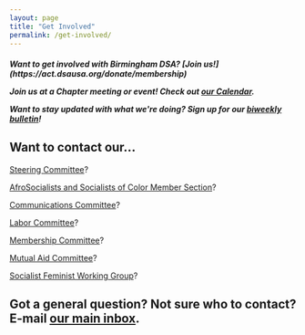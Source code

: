 ```yaml
---
layout: page
title: "Get Involved"
permalink: /get-involved/
---
```


<h5>Want to get involved with Birmingham DSA? [Join us!](https://act.dsausa.org/donate/membership)

Join us at a Chapter meeting or event! Check out [our Calendar](../calendar).

Want to stay updated with what we're doing? Sign up for our [biweekly bulletin](https://actionnetwork.org/forms/birmingham-dsa-biweekly-bulletin-subscription-form)!</h5>

<h2>Want to contact our...</h2>

<a href="mailto:steering@bhamdsa.org?subject=Question for Steering Committee">Steering Committee</a>?

<a href="mailto:afrosoc@bhamdsa.org?subject=Question for AFROSOC">AfroSocialists and Socialists of Color Member Section</a>?

<a href="mailto:info@bhamdsa.org?subject=Question for Comms Committee">Communications Committee</a>?

<a href="mailto:info@bhamdsa.org?subject=Question for Labor Committee">Labor Committee</a>?

<a href="mailto:info@bhamdsa.org?subject=Question for Membership Committee">Membership Committee</a>?

<a href="mailto:mutualaid@bhamdsa.org?subject=Question for Mutual Aid Committee">Mutual Aid Committee</a>?

<a href="mailto:socfem@bhamdsa.org?subject=Question for Socialist Feminist Working Group">Socialist Feminist Working Group</a>?

<h2>Got a general question? Not sure who to contact? E-mail <a href="mailto:info@bhamdsa.org?subject=General Question">our main inbox</a>.</h2>

